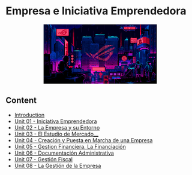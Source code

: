 # Empresa e Iniciativa Emprendedora

<div align=center>
<img src="../extras/cyberpunk2.gif" alt="me" width="60%">
</div>

## Content
- [Introduction](./introduction/README.md)
- [Unit 01 - Iniciativa Emprendedora](./unidad-01/README.md)
- [Unit 02 - La Empresa y su Entorno](./unidad-02/README.md)
- [Unit 03 - El Estudio de Mercado__](./unidad-03/README.md)
- [Unit 04 - Creación y Puesta en Marcha de una Empresa](./unidad-04/README.md)
- [Unit 05 - Gestion Financiera. La Financiación](./unidad-05/README.md)
- [Unit 06 - Documentación Administrativa](./unidad-06/README.md)
- [Unit 07 - Gestión Fiscal](./unidad-07/README.md)
- [Unit 08 - La Gestión de la Empresa](./unidad-08/README.md)